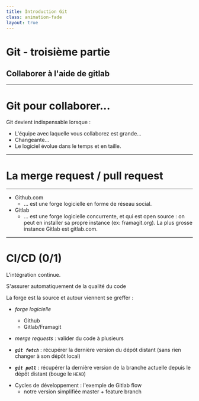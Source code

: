 ```yaml
---
title: Introduction Git
class: animation-fade
layout: true
---
```


<!-- class: impact -->

# Git - troisième partie

<!-- FIXME: parler des branches et de ses commandes (partie 2?) mais surtout  -->
<!-- FIXME: parler de rebase et de merge  -->

## Collaborer à l'aide de gitlab

---

# Git pour collaborer...

Git devient indispensable lorsque :

- L'équipe avec laquelle vous collaborez est grande...
- Changeante...
- Le logiciel évolue dans le temps et en taille.

---

# La merge request / pull request

---

- Github.com
  - ... est une forge logicielle en forme de réseau social.
- Gitlab
  - ... est une forge logicielle concurrente, et qui est open source : on peut en installer sa propre instance (ex: framagit.org). La plus grosse instance Gitlab est gitlab.com.

---

# CI/CD (0/1)

L'intégration continue.

S'assurer automatiquement de la qualité du code

La forge est la source et autour viennent se greffer :

- _forge logicielle_

  - Github
  - Gitlab/Framagit

- _merge requests_ : valider du code à plusieurs

- **_`git fetch`_** : récupérer la dernière version du dépôt distant (sans rien changer à son dépôt local)
- **_`git pull`_** : récupérer la dernière version de la branche actuelle depuis le dépôt distant (bouge le `HEAD`)

<!-- FIXME: parler de git push -->
<!-- FIXME: illustrations d'un flow et mention de différents flows -->

- Cycles de développement : l'exemple de Gitlab flow
  - notre version simplifiée master + feature branch
